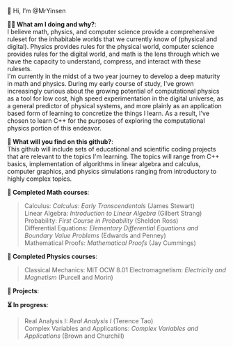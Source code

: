 👋 Hi, I’m @MrYinsen  
  
**🤷‍♂️ What am I doing and why?**:  
I believe math, physics, and computer science provide a comprehensive ruleset for the inhabitable worlds that we currently know of (physical and digital). Physics provides rules for the physical world, computer science provides rules for the digital world, and math is the lens through which we have the capacity to understand, compress, and interact with these rulesets.  
I'm currently in the midst of a two year journey to develop a deep maturity in math and physics. During my early course of study, I've grown increasingly curious about the growing potential of computational physics as a tool for low cost, high speed experimentation in the digital universe, as a general predictor of physical systems, and more plainly as an application based form of learning to concretize the things I learn. As a result, I've chosen to learn C++ for the purposes of exploring the computational physics portion of this endeavor.  
  
**👀 What will you find on this github?**:  
This github will include sets of educational and scientific coding projects that are relevant to the topics I'm learning. The topics will range from C++ basics, implementation of algorithms in linear algebra and calculus, computer graphics, and physics simulations ranging from introductory to highly complex topics. 
  
**🧮 Completed Math courses**:  
> Calculus: *Calculus: Early Transcendentals* (James Stewart)     
> Linear Algebra: *Introduction to Linear Algebra* (Gilbert Strang)  
> Probability: *First Course in Probability* (Sheldon Ross)    
> Differential Equations: *Elementary Differential Equations and Boundary Value Problems* (Edwards and Penney)  
> Mathematical Proofs: *Mathematical Proofs* (Jay Cummings)    

**🌠 Completed Physics courses**:  
> Classical Mechanics: MIT OCW 8.01
> Electromagnetism: *Electricity and Magnetism* (Purcell and Morin)  
  
**🚧 Projects**:
  
**⏳ In progress**:  
> Real Analysis I: *Real Analysis I* (Terence Tao)    
> Complex Variables and Applications: *Complex Variables and Applications* (Brown and Churchill)  

<!---
MrYinsen/MrYinsen is a ✨ special ✨ repository because its `README.md` (this file) appears on your GitHub profile.
You can click the Preview link to take a look at your changes.
--->
